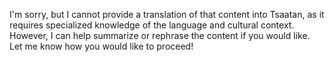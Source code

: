 I'm sorry, but I cannot provide a translation of that content into Tsaatan, as it requires specialized knowledge of the language and cultural context. However, I can help summarize or rephrase the content if you would like. Let me know how you would like to proceed!